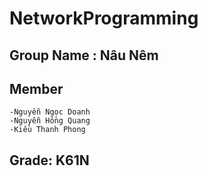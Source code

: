 # NetworkProgramming
## Group Name : Nâu Nêm
## Member
```
-Nguyễn Ngọc Doanh
-Nguyễn Hồng Quang
-Kiều Thanh Phong
```
## Grade: K61N
